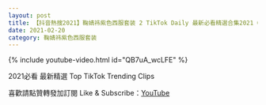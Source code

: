```yaml
---
layout: post
title: 【抖音熱搜2021】鞠婧祎紫色西服套装 2 TikTok Daily 最新必看精選合集2021 02 20
date: 2021-02-20
category: 鞠婧祎紫色西服套装
---
```


{% include youtube-video.html id="QB7uA_wcLFE" %}

2021必看 最新精選 Top TikTok Trending Clips

喜歡請點贊轉發加訂閱 Like & Subscribe：[YouTube](https://www.youtube.com/channel/UCAoR7VcanIPd04uEq_GIylA/videos)

